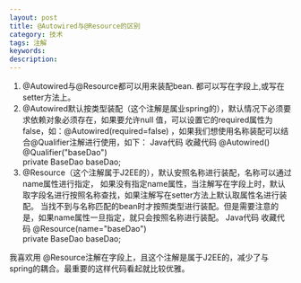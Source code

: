 ```yaml
---
layout: post
title: @Autowired与@Resource的区别
category: 技术
tags: 注解
keywords:
description:
---
```


1. @Autowired与@Resource都可以用来装配bean. 都可以写在字段上,或写在setter方法上。
2. @Autowired默认按类型装配（这个注解是属业spring的），默认情况下必须要求依赖对象必须存在，如果要允许null 值，可以设置它的required属性为false，如：@Autowired(required=false) ，如果我们想使用名称装配可以结合@Qualifier注解进行使用，如下：
Java代码  收藏代码
@Autowired() @Qualifier("baseDao")     
private BaseDao baseDao;    
3. @Resource（这个注解属于J2EE的），默认安照名称进行装配，名称可以通过name属性进行指定，
如果没有指定name属性，当注解写在字段上时，默认取字段名进行按照名称查找，如果注解写在setter方法上默认取属性名进行装配。 当找不到与名称匹配的bean时才按照类型进行装配。但是需要注意的是，如果name属性一旦指定，就只会按照名称进行装配。
Java代码  收藏代码
@Resource(name="baseDao")     
private BaseDao baseDao;    

我喜欢用 @Resource注解在字段上，且这个注解是属于J2EE的，减少了与spring的耦合。最重要的这样代码看起就比较优雅。
